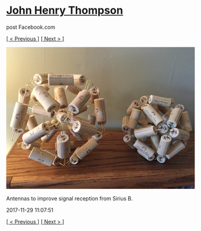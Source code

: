 # [John Henry Thompson](../README.md)
post Facebook.com

[[ < Previous ]](2017-12-02-1.md) [[ Next > ]](2017-11-23-1.md)

[![](../media/2017-11-29/Timeline-Photos-Antennas-to-improve-signal-reception-from-Sirius.jpg)](../README.md)

Antennas to improve signal reception from Sirius B.

2017-11-29 11:07:51

[[ < Previous ]](2017-12-02-1.md) [[ Next > ]](2017-11-23-1.md)